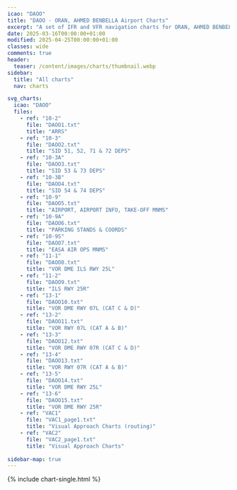 ```yaml
---
icao: "DAOO" 
title: "DAOO - ORAN, AHMED BENBELLA Airport Charts"
excerpt: "A set of IFR and VFR navigation charts for ORAN, AHMED BENBELLA Airport"
date: 2025-03-16T00:00:00+01:00
modified: 2025-04-25T00:00:00+01:00
classes: wide
comments: true
header:
  teaser: /content/images/charts/thumbnail.webp
sidebar:
  title: "All charts"
  nav: charts

svg_charts:
  icao: "DAOO"
  files:
    - ref: "10-2"
      file: "DAOO1.txt"
      title: "ARRS"
    - ref: "10-3"
      file: "DAOO2.txt"
      title: "SID 51, 52, 71 & 72 DEPS"
    - ref: "10-3A"
      file: "DAOO3.txt"
      title: "SID 53 & 73 DEPS"
    - ref: "10-3B"
      file: "DAOO4.txt"
      title: "SID 54 & 74 DEPS"
    - ref: "10-9"
      file: "DAOO5.txt"
      title: "AIRPORT, AIRPORT INFO, TAKE-OFF MNMS"
    - ref: "10-9A"
      file: "DAOO6.txt"
      title: "PARKING STANDS & COORDS"
    - ref: "10-9S"
      file: "DAOO7.txt"
      title: "EASA AIR OPS MNMS"
    - ref: "11-1"
      file: "DAOO8.txt"
      title: "VOR DME ILS RWY 25L"
    - ref: "11-2"
      file: "DAOO9.txt"
      title: "ILS RWY 25R"
    - ref: "13-1"
      file: "DAOO10.txt"
      title: "VOR DME RWY 07L (CAT C & D)"
    - ref: "13-2"
      file: "DAOO11.txt"
      title: "VOR RWY 07L (CAT A & B)"
    - ref: "13-3"
      file: "DAOO12.txt"
      title: "VOR DME RWY 07R (CAT C & D)"
    - ref: "13-4"
      file: "DAOO13.txt"
      title: "VOR RWY 07R (CAT A & B)"
    - ref: "13-5"
      file: "DAOO14.txt"
      title: "VOR DME RWY 25L"
    - ref: "13-6"
      file: "DAOO15.txt"
      title: "VOR DME RWY 25R"
    - ref: "VAC1"
      file: "VAC1_page1.txt"
      title: "Visual Approach Charts (routing)"
    - ref: "VAC2"
      file: "VAC2_page1.txt"
      title: "Visual Approach Charts"
      
sidebar-map: true
---
```


{% include chart-single.html %}
